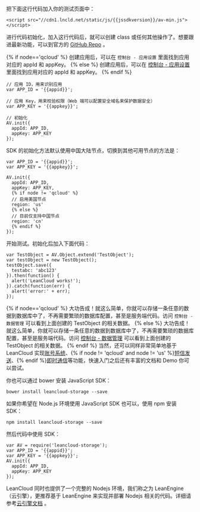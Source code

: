 把下面这行代码加入你的测试页面中：


```
<script src="//cdn1.lncld.net/static/js/{{jssdkversion}}/av-min.js"></script>
```

进行代码初始化，加入这行代码后，就可以创建 class 或任何其他操作了。想要跟进最新功能，可以到官方的 [GitHub Repo](https://github.com/leancloud/javascript-sdk) 。

{% if node=='qcloud' %}
创建应用后，可以在 `控制台 - 应用设置` 里面找到应用对应的 appId 和 appKey。
{% else %}
创建应用后，可以在 [控制台 - 应用设置](/app.html?appid={{appid}}#/key) 里面找到应用对应的 appId 和 appKey。
{% endif %}

```
// 应用 ID，用来识别应用
var APP_ID = '{{appid}}';

// 应用 Key，用来校验权限（Web 端可以配置安全域名来保护数据安全）
var APP_KEY = '{{appkey}}';

// 初始化
AV.init({
  appId: APP_ID,
  appKey: APP_KEY
});
```

SDK 的初始化方法默认使用中国大陆节点，切换到其他可用节点的方法是：

```
var APP_ID = '{{appid}}';
var APP_KEY = '{{appkey}}';

AV.init({
  appId: APP_ID,
  appKey: APP_KEY,
  {% if node != 'qcloud' %}
  // 启用美国节点
  region: 'us'
  {% else %}
  // 目前仅支持中国节点
  region: 'cn'
  {% endif %}
});
```

开始测试。初始化后加入下面代码：

```
var TestObject = AV.Object.extend('TestObject');
var testObject = new TestObject();
testObject.save({
  testabc: 'abc123'
}).then(function() {
  alert('LeanCloud works!');
}).catch(function(err) {
  alert('error:' + err);
});
```

{% if node=='qcloud' %}
大功告成！就这么简单，你就可以存储一条任意的数据到数据库中了，不再需要繁琐的数据库配置，甚至是服务端代码。访问 `控制台 - 数据管理` 可以看到上面创建的 TestObject 的相关数据。
{% else %}
大功告成！就这么简单，你就可以存储一条任意的数据到数据库中了，不再需要繁琐的数据库配置，甚至是服务端代码。访问 [控制台 - 数据管理](/data.html?appid={{appid}}#/TestObject) 可以看到上面创建的 TestObject 的相关数据。
{% endif %}
当然，还可以同样非常简单地基于 LeanCloud 实现[账号系统](leanstorage_guide-js.html#用户)、{% if node != 'qcloud' and node != 'us' %}[短信发送](sms_guide-js.html)、{% endif %}[即时通信](realtime_guide-js.html)等功能，快速入门之后还有丰富的文档和 Demo 你可以尝试。

你也可以通过 bower 安装 JavaScript SDK：

```
bower install leancloud-storage --save
```

如果你希望在 Node.js 环境使用 JavaScript SDK 也可以，使用 npm 安装 SDK：

```
npm install leancloud-storage --save
```

然后代码中使用 SDK：

```
var AV = require('leancloud-storage');
var APP_ID = '{{appid}}';
var APP_KEY = '{{appkey}}';
AV.init({
  appId: APP_ID,
  appKey: APP_KEY
});
```

LeanCloud 同时也提供了一个完整的 Nodejs 环境，我们称之为 LeanEngine（云引擎），更推荐基于 LeanEngine 来实现并部署 Nodejs 相关的代码。详细请参考[云引擎文档](leanengine_overview.html) 。
